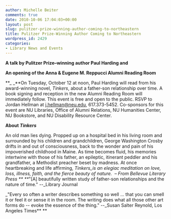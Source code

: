 ```yaml
---
author: Michelle Beiter
comments: true
date: 2010-10-06 17:04:03+00:00
layout: post
slug: pulitzer-prize-winning-author-coming-to-northeastern
title: Pulitzer Prize-Winning Author Coming to Northeastern
wordpress_id: 2429
categories:
- Library News and Events
---
```


**A talk by Pulitzer Prize–winning author Paul Harding and**

**An opening of the Anna & Eugene M. Reppucci Alumni Reading Room**

**_
_**On Tuesday, October 12 at noon, Paul Harding will read from his award-winning novel, _Tinkers_, about a father-son relationship over time. A book signing and reception in the new Alumni Reading Room will immediately follow. This event is free and open to the public. RSVP to Jordan Hellman at [j.hellman@neu.edu](mailto:j.hellman@neu.edu), 617.373-5452. Co-sponsors for this event are NU Libraries, Office of Alumni Relations, NU Humanities Center, NU Bookstore, and NU Disability Resource Center.

**About _Tinkers_**

An old man lies dying. Propped up on a hospital bed in his living room and surrounded by his children and grandchildren, George Washington Crosby drifts in and out of consciousness, back to the wonder and pain of his impoverished childhood in Maine. As time becomes fluid, his memories intertwine with those of his father, an epileptic, itinerant peddler and his grandfather, a Methodist preacher beset by madness. At once heartbreaking and life affirming, _Tinkers_is an elegiac meditation on love, loss, illness, faith, and the fierce beauty of nature.  – From Bellevue Literary Press
**
**_"[A] beautifully written study of father-son relationships and the nature of time." --_Library Journal

_"Every so often a writer describes something so well ... that you can smell it or feel it or sense it in the room. The writing does what all those other art forms do -- evoke the essence of the thing." --_Susan Salter Reynold, Los Angeles Times**
**
